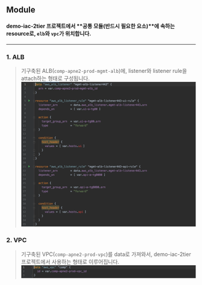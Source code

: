 ## **Module**
#### demo-iac-2tier 프로젝트에서 **공통 모듈(반드시 필요한 요소)**에 속하는 resource로, `elb`와 `vpc`가 위치합니다.
---
### 1. ALB  
> 기구축된 ALB(`comp-apne2-prod-mgmt-alb`)에, listener와 listener rule을 attach하는 형태로 구성됩니다.
![Screenshot](../img/alb.png)
>
### 2. VPC  
> 기구축된 VPC(`comp-apne2-prod-vpc`)를 data로 가져와서, demo-iac-2tier 프로젝트에서 사용하는 형태로 이루어집니다.
![Screenshot](../img/vpc.png)